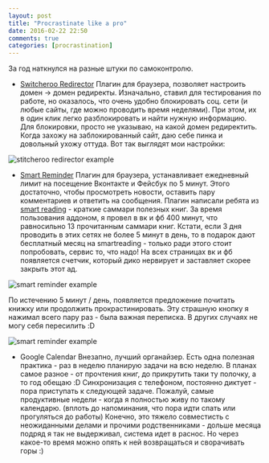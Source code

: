 ```yaml
---
layout: post
title: "Procrastinate like a pro"
date: 2016-02-22 22:50
comments: true
categories: [procrastination]
---
```


За год наткнулся на разные штуки по самоконтролю.
<!--more-->
* [Switcheroo Redirector](https://chrome.google.com/webstore/detail/switcheroo-redirector/cnmciclhnghalnpfhhleggldniplelbg?hl=en)
Плагин для браузера, позволяет настроить домен -> домен редиректы. Изначально, ставил для тестирования по работе, но оказалось,
что очень удобно блокировать соц. сети (и любые сайты, где можно проводить время неделями). При этом, их в один клик легко разблокировать и найти нужную информацию.
Для блокировки, просто не указываю, на какой домен редиректить. Когда захожу на заблокированный сайт, даю себе пинка и довольный ухожу оттуда.
Вот так выглядят мои настройки:

![stitcheroo redirector example](https://dl.dropboxusercontent.com/u/11431171/blog_images/2016/stwitcher_redirector.png)

* [Smart Reminder](http://www.smartreminder.ru/)
Плагин для браузера, устанавливает ежедневный лимит на посещение Вконтакте и Фейсбук по 5 минут. Этого достаточно, чтобы просмотреть новости, оставить пару комментариев и ответить на сообщения.
Плагин написали ребята из [smart reading](www.smartreading.ru) - краткие саммари полезных книг. За время пользования аддоном, я провел в вк и фб 400 минут, что равносильно 13 прочитанным саммари книг.
Кстати, если 3 дня проводить в этих сетях не более 5 минут в день, то в подарок дают бесплатный месяц на smartreading - только ради этого стоит попробовать, сервис то, что надо!
На всех страницах вк и фб появляется счетчик, который дико нервирует и заставляет скорее закрыть этот ад.

![smart reminder example](https://dl.dropboxusercontent.com/u/11431171/blog_images/2016/remindrer.png)

По истечению 5 минут / день, появляется предложение почитать книжку или продолжить прокрастинировать. Эту страшную кнопку я нажимал всего пару раз - была важная переписка. В других случаях не могу себя пересилить :D

![smart reminder example](https://dl.dropboxusercontent.com/u/11431171/blog_images/2016/reminder2.png)

* Google Calendar
Внезапно, лучший органайзер. Есть одна полезная практика - раз в неделю планирую задачи на всю неделю. В планах самое разное - от прочтения книг, до прикрутить таки ту полочку, а то год обещаю :D
Синхронизация с телефоном, постоянно диктует - пора приступать к следующей задаче. Пожалуй, самые продуктивные недели - когда я полностью живу по такому календарю. (вплоть до напоминания, что пора идти спать или прогуляться до работы)
Конечно, это тяжело совместисть с неожиданными делами и прочими родственниками - дольше месяца подряд я так не выдерживал, система идет в раснос. Но через какое-то время можно опять к ней возвращаться и сворачивать горы :)
